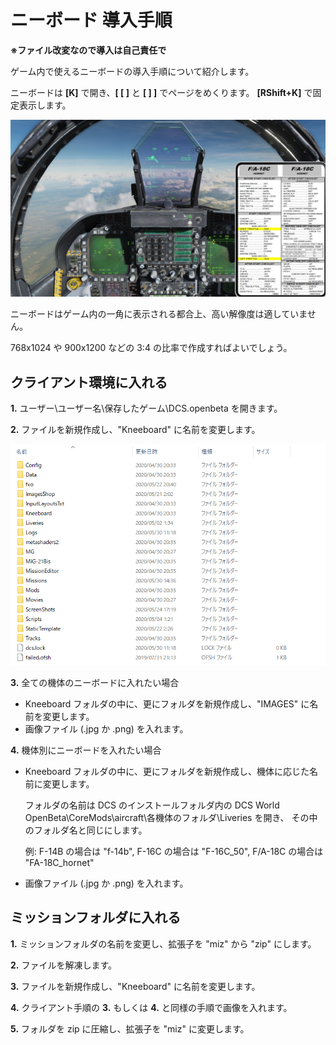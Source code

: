# ニーボード 導入手順

**※ファイル改変なので導入は自己責任で**

ゲーム内で使えるニーボードの導入手順について紹介します。

ニーボードは **[K]** で開き、**[ [ ]** と **[ ] ]** でページをめくります。
**[RShift+K]** で固定表示します。

![kneeboard1-preview](images/kneeboard1-preview.jpg)

ニーボードはゲーム内の一角に表示される都合上、高い解像度は適していません。

768x1024 や 900x1200 などの 3:4 の比率で作成すればよいでしょう。


## クライアント環境に入れる

**1.** ユーザー\ユーザー名\保存したゲーム\DCS.openbeta を開きます。

**2.** ファイルを新規作成し、"Kneeboard" に名前を変更します。

![kneeboard1-directry1](images/kneeboard1-directry1.png)

**3.** 全ての機体のニーボードに入れたい場合

 - Kneeboard フォルダの中に、更にフォルダを新規作成し、"IMAGES" に名前を変更します。
 - 画像ファイル (.jpg か .png) を入れます。

**4.** 機体別にニーボードを入れたい場合

 - Kneeboard フォルダの中に、更にフォルダを新規作成し、機体に応じた名前に変更します。

    フォルダの名前は DCS のインストールフォルダ内の
    DCS World OpenBeta\CoreMods\aircraft\各機体のフォルダ\Liveries を開き、
    その中のフォルダ名と同じにします。

    例: F-14B の場合は "f-14b", F-16C の場合は "F-16C_50", F/A-18C の場合は "FA-18C_hornet"

- 画像ファイル (.jpg か .png) を入れます。

## ミッションフォルダに入れる

**1.** ミッションフォルダの名前を変更し、拡張子を "miz" から "zip" にします。

**2.** ファイルを解凍します。

**3.** ファイルを新規作成し、"Kneeboard" に名前を変更します。

**4.** クライアント手順の **3.** もしくは **4.** と同様の手順で画像を入れます。

**5.** フォルダを zip に圧縮し、拡張子を "miz" に変更します。
